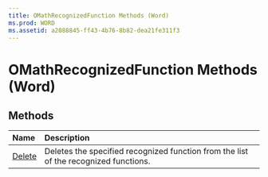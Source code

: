 ```yaml
---
title: OMathRecognizedFunction Methods (Word)
ms.prod: WORD
ms.assetid: a2088845-ff43-4b76-8b82-dea21fe311f3
---
```



# OMathRecognizedFunction Methods (Word)

## Methods



|**Name**|**Description**|
|:-----|:-----|
|[Delete](omathrecognizedfunction-delete-method-word.md)|Deletes the specified recognized function from the list of the recognized functions.|


